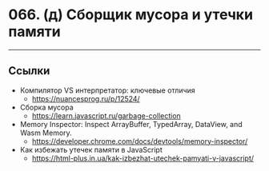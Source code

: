 # 066. (д) Сборщик мусора и утечки памяти

---

## Ссылки

- Компилятор VS интерпретатор: ключевые отличия
	- https://nuancesprog.ru/p/12524/
- Сборка мусора
	- https://learn.javascript.ru/garbage-collection
- Memory Inspector: Inspect ArrayBuffer, TypedArray, DataView, and Wasm Memory.
	- https://developer.chrome.com/docs/devtools/memory-inspector/
- Как избежать утечек памяти в JavaScript
	- https://html-plus.in.ua/kak-izbezhat-utechek-pamyati-v-javascript/
